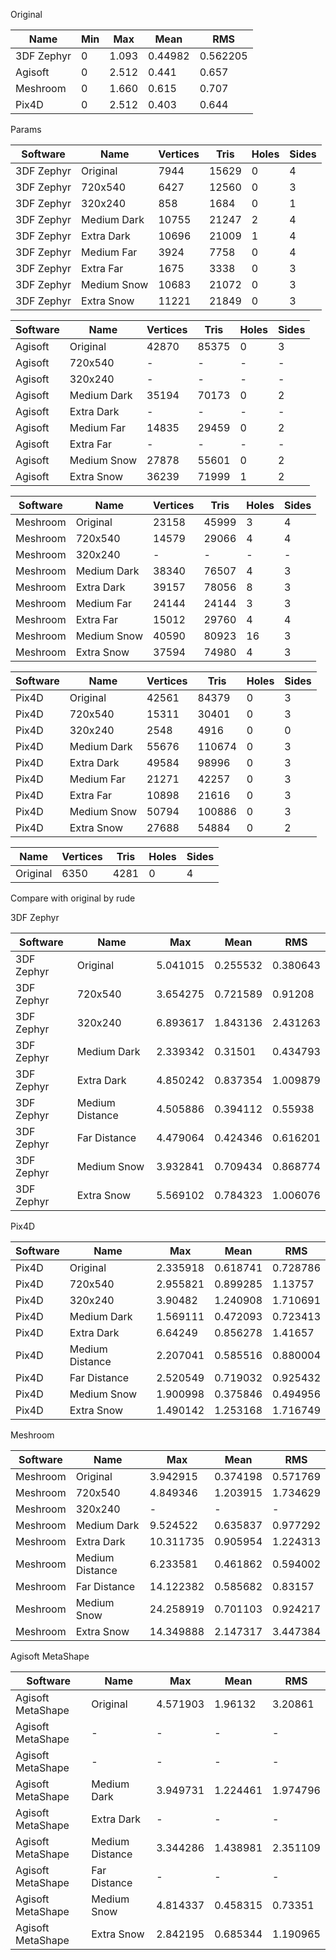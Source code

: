 Original

| Name | Min | Max | Mean | RMS |
|---|---|---|---|---|
| 3DF Zephyr  | 0  | 1.093 | 0.44982 | 0.562205
| Agisoft | 0 | 2.512 | 0.441 | 0.657
| Meshroom | 0 | 1.660 | 0.615 | 0.707
| Pix4D | 0 | 2.512 | 0.403 | 0.644 


Params

| Software | Name | Vertices | Tris | Holes | Sides |
|---|---|---|---|---|---|
| 3DF Zephyr | Original     | 7944   | 15629 | 0 | 4
| 3DF Zephyr | 720x540      | 6427   | 12560 | 0 | 3
| 3DF Zephyr | 320x240      | 858    | 1684  | 0 | 1
| 3DF Zephyr | Medium Dark  | 10755  | 21247 | 2 | 4 
| 3DF Zephyr | Extra Dark   | 10696  | 21009 | 1 | 4
| 3DF Zephyr | Medium Far   | 3924   | 7758  | 0 | 4
| 3DF Zephyr | Extra Far    | 1675   | 3338  | 0 | 3
| 3DF Zephyr | Medium Snow  | 10683  | 21072 | 0 | 3
| 3DF Zephyr | Extra Snow   | 11221  | 21849 | 0 | 3



| Software | Name | Vertices | Tris | Holes | Sides |
|---|---|---|---|---|---|
| Agisoft | Original     | 42870 | 85375 | 0 | 3 
| Agisoft | 720x540      | -     | -     | - | -
| Agisoft | 320x240      | -     | -     | - | -
| Agisoft | Medium Dark  | 35194 | 70173 | 0 | 2
| Agisoft | Extra Dark   | -     | -     | - | -
| Agisoft | Medium Far   | 14835 | 29459 | 0 | 2
| Agisoft | Extra Far    | -     | -     | - | -
| Agisoft | Medium Snow  | 27878 | 55601 | 0 | 2
| Agisoft | Extra Snow   | 36239 | 71999 | 1 | 2


| Software | Name | Vertices | Tris | Holes | Sides |
|---|---|---|---|---|---|
| Meshroom | Original     | 23158 | 45999 | 3  | 4 
| Meshroom | 720x540      | 14579 | 29066 | 4  | 4
| Meshroom | 320x240      | -     | -     | -  | -
| Meshroom | Medium Dark  | 38340 | 76507 | 4  | 3
| Meshroom | Extra Dark   | 39157 | 78056 | 8  | 3
| Meshroom | Medium Far   | 24144 | 24144 | 3  | 3
| Meshroom | Extra Far    | 15012 | 29760 | 4  | 4
| Meshroom | Medium Snow  | 40590 | 80923 | 16 | 3
| Meshroom | Extra Snow   | 37594 | 74980 | 4  | 3
  
  
| Software | Name | Vertices | Tris | Holes | Sides |
|---|---|---|---|---|---|
| Pix4D | Original     | 42561 | 84379 | 0  | 3 
| Pix4D | 720x540      | 15311 | 30401 | 0  | 3
| Pix4D | 320x240      | 2548  | 4916  | 0  | 0
| Pix4D | Medium Dark  | 55676 | 110674| 0  | 3
| Pix4D | Extra Dark   | 49584 | 98996 | 0  | 3
| Pix4D | Medium Far   | 21271 | 42257 | 0  | 3
| Pix4D | Extra Far    | 10898 | 21616 | 0  | 3
| Pix4D | Medium Snow  | 50794 | 100886| 0  | 3
| Pix4D | Extra Snow   | 27688 | 54884 | 0  | 2


| Name | Vertices | Tris | Holes | Sides |
|---|---|---|---|---|
| Original     | 6350 | 4281 | 0  | 4   
  


Compare with original by rude

3DF Zephyr

| Software	| Name	| Max	| Mean	| RMS	|
|---|---|---|---|---|
|3DF Zephyr	|Original	|5.041015	|0.255532	|0.380643	|
|3DF Zephyr	|720x540	|3.654275	|0.721589	|0.91208	|
|3DF Zephyr	|320x240	|6.893617	|1.843136	|2.431263	|
|3DF Zephyr	|Medium Dark	|2.339342	|0.31501	|0.434793	|
|3DF Zephyr	|Extra Dark	|4.850242	|0.837354	|1.009879	|
|3DF Zephyr	|Medium Distance	|4.505886	|0.394112	|0.55938	|
|3DF Zephyr	|Far Distance	|4.479064	|0.424346	|0.616201	|
|3DF Zephyr	|Medium Snow	|3.932841	|0.709434	|0.868774	|
|3DF Zephyr	|Extra Snow	|5.569102	|0.784323	|1.006076	|


Pix4D

| Software	| Name	| Max	| Mean	| RMS	|
|---|---|---|---|---|
|Pix4D	|Original	|2.335918	|0.618741	|0.728786	|
|Pix4D	|720x540	|2.955821	|0.899285	|1.13757	|
|Pix4D	|320x240	|3.90482	|1.240908	|1.710691	|
|Pix4D	|Medium Dark	|1.569111	|0.472093	|0.723413	|
|Pix4D	|Extra Dark    |6.64249	|0.856278	|1.41657	|
|Pix4D	|Medium Distance	|2.207041	|0.585516	|0.880004	|
|Pix4D	|Far Distance	|2.520549	|0.719032	|0.925432	|
|Pix4D	|Medium Snow	|1.900998	|0.375846	|0.494956   |
|Pix4D	|Extra Snow	|1.490142	|1.253168	|1.716749	|


Meshroom

| Software	| Name	| Max	| Mean	| RMS	|
|---|---|---|---|---|
|Meshroom	|Original	|3.942915	|0.374198	|0.571769	
|Meshroom	|720x540	|4.849346	|1.203915	|1.734629	|
|Meshroom	|320x240	|-	|-	|-	|
|Meshroom	|Medium Dark	|9.524522	|0.635837	|0.977292	|
|Meshroom	|Extra Dark	|10.311735	|0.905954	|1.224313	|
|Meshroom	|Medium Distance	|6.233581	|0.461862	|0.594002	|
|Meshroom	|Far Distance	|14.122382	|0.585682	|0.83157	|
|Meshroom	|Medium Snow	|24.258919	|0.701103	|0.924217	|
|Meshroom	|Extra Snow	|14.349888	|2.147317	|3.447384	|


Agisoft MetaShape

| Software	| Name	| Max	| Mean	| RMS	|
|---|---|---|---|---|
|Agisoft MetaShape	|Original	|4.571903	|1.96132	|3.20861	|
|Agisoft MetaShape	|-  |-  |-  | -	|
|Agisoft MetaShape	|-  |-  |-  | -	|
|Agisoft MetaShape	|Medium Dark	|3.949731	|1.224461	|1.974796	|
|Agisoft MetaShape	|Extra Dark	|-  |-  |-  | -	|
|Agisoft MetaShape	|Medium Distance	|3.344286	|1.438981	|2.351109	|
|Agisoft MetaShape	|Far Distance	|-  |-  |-  | -	|
|Agisoft MetaShape	|Medium Snow	|4.814337	|0.458315	|0.73351	|
|Agisoft MetaShape	|Extra Snow	|2.842195	|0.685344	|1.190965	|